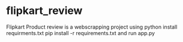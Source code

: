 # flipkart_review
Flipkart Product review is a webscrapping project using python
install requirments.txt
pip install -r requirements.txt
and run app.py
